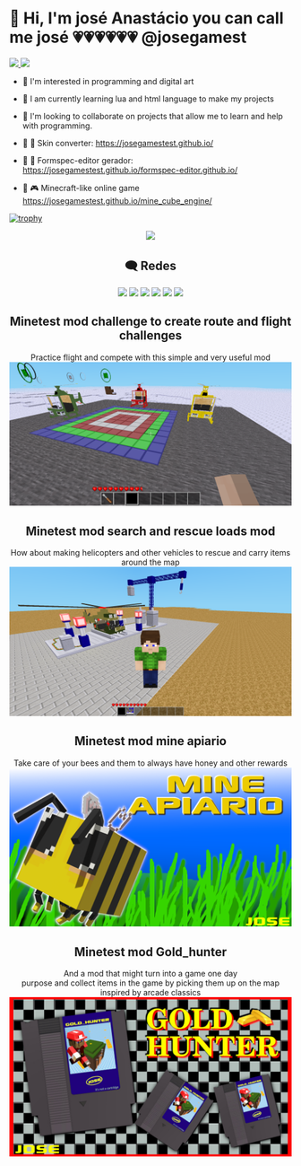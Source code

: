 <!DOCTYPE html>

<html>
<h1> 👋 Hi, I'm josé Anastácio you can call me josé 💗💗💗💗💗💗 @josegamest
</h1>
<div>
<a href="https://github.com/josegamestest/github-readme-stats">
<img height="180em" src="https://github-readme-stats.vercel.app/api?username=josegamestest&show_icons=true&theme=dracula&include_all_commits=true&count_private=true"/>
<img height="180em" src="https://github-readme-stats.vercel.app/api/top-langs/?username=josegamestest&layout=compact&langs_count=7&theme=dracula"/>
</a>
</div></div></html> 
 
- 👀 I'm interested in programming and digital art<br>
- 🌱 I am currently learning lua and html language to make my projects<br>
- 💞️ I'm looking to collaborate on projects that allow me to learn and help with programming.<br>

- :wrench: 💾 Skin converter: https://josegamestest.github.io/
- :wrench: 💾 Formspec-editor gerador: https://josegamestest.github.io/formspec-editor.github.io/
- :wrench: 🎮 Minecraft-like online game https://josegamestest.github.io/mine_cube_engine/

[![trophy](https://github-profile-trophy.vercel.app/?username=josegamestest&theme=dark_lover)](https://github.com/josegamestest/github-profile-trophy)

<html><div align="center"><div>
<img style="align=center;" src="https://github.com/josegamestest/josegamestest/blob/main/josegamestest%20banner.jpg?raw=true" target="_blank">

 <h2></n>🗨 Redes</h2>
<a href="https://www.youtube.com/channel/UC6iHz-pf0uAaeO2Ft1R29PA" target="_blank"><img src="https://img.shields.io/badge/YouTube-FF0000?style=for-the-badge&logo=youtube&logoColor=white" target="_blank"></a>
<a href="https://www.instagram.com/josegamestest/" target="_blank"><img src="https://img.shields.io/badge/-Instagram-%23E4405F?style=for-the-badge&logo=instagram&logoColor=white" target="_blank"></a>
<a href="https://discord.gg/ReRktdupBE" target="_blank"><img src="https://img.shields.io/badge/Discord-7289DA?style=for-the-badge&logo=discord&logoColor=white" target="_blank"></a>
<a href="https://www.josegamestest.com.br" target="_blank"><img src="https://img.shields.io/badge/Blogger-FF5722?style=for-the-badge&logo=blogger&logoColor=white"  target="_blank"></a>
<a href="https://twitter.com/josegamestest" target="_blank"><img src="https://img.shields.io/badge/Twitter-1DA1F2?style=for-the-badge&logo=twitter&logoColor=white"  target="_blank"></a>
 <a href="https://t.me/josegamestest" target="_blank"><img src="https://img.shields.io/badge/Telegram-2CA5E0?style=for-the-badge&logo=telegram&logoColor=white"  target="_blank"></a>
</div>
 
<div>
<h2> Minetest mod challenge to create route and flight challenges </h2>
Practice flight and compete with this simple and very useful mod</br>
<a href="https://github.com/josegamestest/challenge" target="_blank"><img style="width:630px;align=center;" src="https://github.com/josegamestest/challenge/blob/main/screenshot.png?raw=true" target="_blank"></a>
</div>
 
<div>
<h2> Minetest mod search and rescue loads mod</h2>
How about making helicopters and other vehicles to rescue and carry items around the map</br>
<a href="https://github.com/josegamestest/searchandrescue" target="_blank"><img style="width:630px;align=center;" src="https://github.com/josegamestest/searchandrescue/raw/main/screenshot.png?raw=true" target="_blank"></a>
</div>

<div>
<h2> Minetest mod mine apiario</h2>
Take care of your bees and them to always have honey and other rewards</br>
<a href="https://github.com/josegamestest/mine_apiario" target="_blank"><img style="width:630px;align=center;" src="https://github.com/josegamestest/mine_apiario/raw/main/screenshot.png?raw=true" target="_blank"></a>
</div>

<div>
<h2> Minetest mod Gold_hunter</h2>
And a mod that might turn into a game one day</br>
purpose and collect items in the game by picking them up on the map inspired by arcade classics</br>
<a href="https://github.com/josegamestest/gold_hunter" target="_blank"><img style="width:630px;align=center;" src="https://github.com/josegamestest/gold_hunter/blob/main/goldhunter.jpg?raw=true?;" target="_blank"></a>
</div>

</div></html>
